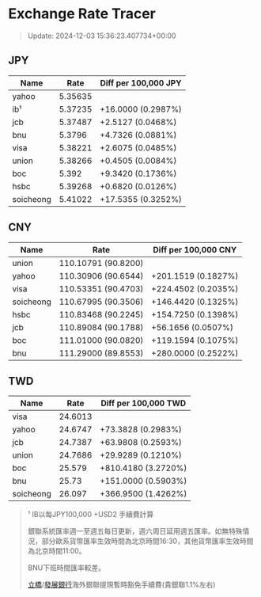 # Exchange Rate Tracer

> Update: 2024-12-03 15:36:23.407734+00:00

## JPY

| Name      |    Rate | Diff per 100,000 JPY   |
|-----------|---------|------------------------|
| yahoo     | 5.35635 |                        |
| ib¹       | 5.37235 | +16.0000 (0.2987%)     |
| jcb       | 5.37487 | +2.5127 (0.0468%)      |
| bnu       | 5.3796  | +4.7326 (0.0881%)      |
| visa      | 5.38221 | +2.6075 (0.0485%)      |
| union     | 5.38266 | +0.4505 (0.0084%)      |
| boc       | 5.392   | +9.3420 (0.1736%)      |
| hsbc      | 5.39268 | +0.6820 (0.0126%)      |
| soicheong | 5.41022 | +17.5355 (0.3252%)     |

## CNY

| Name      | Rate                | Diff per 100,000 CNY   |
|-----------|---------------------|------------------------|
| union     | 110.10791	(90.8200) |                        |
| yahoo     | 110.30906	(90.6544) | +201.1519 (0.1827%)    |
| visa      | 110.53351	(90.4703) | +224.4502 (0.2035%)    |
| soicheong | 110.67995	(90.3506) | +146.4420 (0.1325%)    |
| hsbc      | 110.83468	(90.2245) | +154.7250 (0.1398%)    |
| jcb       | 110.89084	(90.1788) | +56.1656 (0.0507%)     |
| boc       | 111.01000	(90.0820) | +119.1594 (0.1075%)    |
| bnu       | 111.29000	(89.8553) | +280.0000 (0.2522%)    |

## TWD

| Name      |    Rate | Diff per 100,000 TWD   |
|-----------|---------|------------------------|
| visa      | 24.6013 |                        |
| yahoo     | 24.6747 | +73.3828 (0.2983%)     |
| jcb       | 24.7387 | +63.9808 (0.2593%)     |
| union     | 24.7686 | +29.9289 (0.1210%)     |
| boc       | 25.579  | +810.4180 (3.2720%)    |
| bnu       | 25.73   | +151.0000 (0.5903%)    |
| soicheong | 26.097  | +366.9500 (1.4262%)    |


> ¹ IB以每JPY100,000 +USD2 手續費計算
>
> 銀聯系統匯率週一至週五每日更新，週六周日延用週五匯率。如無特殊情況，部分歐系貨幣匯率生效時間為北京時間16:30，其他貨幣匯率生效時間為北京時間11:00。
>
> BNU下班時間匯率較差。
>
> [立橋](https://www.wlbank.com.mo/uploads/ueditor/file/20181211/1544536513900230.pdf)/[發展銀行](https://www.mdb.com.mo/Service_Charges_20230728.pdf)海外銀聯提現暫時豁免手續費(貴銀聯1.1%左右)

